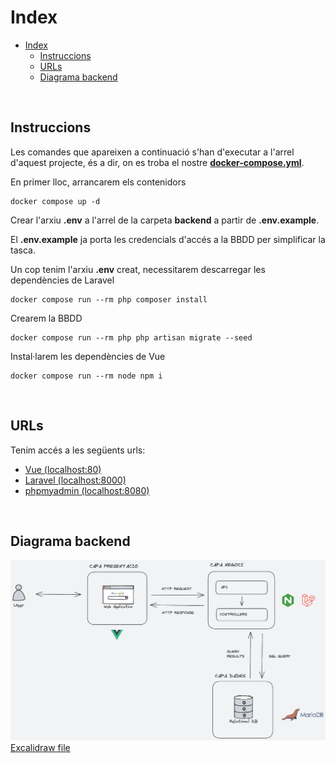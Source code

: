 # Index
- [Index](#index)
  - [Instruccions](#instruccions)
  - [URLs](#urls)
  - [Diagrama backend](#diagrama-backend)

&nbsp;

## Instruccions

Les comandes que apareixen a continuació s'han d'executar a l'arrel d'aquest projecte, és a dir, on es troba el nostre **[docker-compose.yml](docker-compose.yml)**.

En primer lloc, arrancarem els contenidors
```
docker compose up -d
```

Crear l'arxiu **.env** a l'arrel de la carpeta **backend** a partir de **.env.example**.

El **.env.example** ja porta les credencials d'accés a la BBDD per simplificar la tasca.

Un cop tenim l'arxiu **.env** creat, necessitarem descarregar les dependències de Laravel
```
docker compose run --rm php composer install
```

Crearem la BBDD
```
docker compose run --rm php php artisan migrate --seed
```

Instal·larem les dependències de Vue
```
docker compose run --rm node npm i
```

&nbsp;

## URLs
Tenim accés a les següents urls:
- [Vue (localhost:80)](http://localhost/customers/1)
- [Laravel (localhost:8000)](http://localhost:8000)
- [phpmyadmin (localhost:8080)](http://localhost:8080)

&nbsp;

## Diagrama backend
![Diagrama](diagram.png "Diagrama")
[Excalidraw file](diagram.excalidraw)
